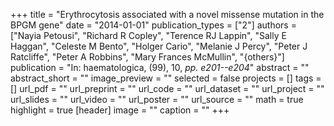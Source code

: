 +++
title = "Erythrocytosis associated with a novel missense mutation in the BPGM gene"
date = "2014-01-01"
publication_types = ["2"]
authors = ["Nayia Petousi", "Richard R Copley", "Terence RJ Lappin", "Sally E Haggan", "Celeste M Bento", "Holger Cario", "Melanie J Percy", "Peter J Ratcliffe", "Peter A Robbins", "Mary Frances McMullin", "{others}"]
publication = "In: haematologica, (99), 10, _pp. e201--e204_"
abstract = ""
abstract_short = ""
image_preview = ""
selected = false
projects = []
tags = []
url_pdf = ""
url_preprint = ""
url_code = ""
url_dataset = ""
url_project = ""
url_slides = ""
url_video = ""
url_poster = ""
url_source = ""
math = true
highlight = true
[header]
image = ""
caption = ""
+++
